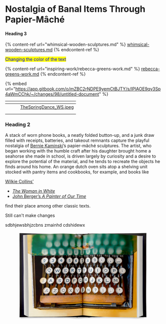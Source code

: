 # Nostalgia of Banal Items Through Papier-Mâché

#### Heading 3

{% content-ref url="whimsical-wooden-sculptures.md" %}
[whimsical-wooden-sculptures.md](whimsical-wooden-sculptures.md)
{% endcontent-ref %}

<mark style="color:blue;">Changing the color of the text</mark>

{% content-ref url="inspiring-work/rebecca-greens-work.md" %}
[rebecca-greens-work.md](inspiring-work/rebecca-greens-work.md)
{% endcontent-ref %}

{% embed url="https://app.gitbook.com/o/mZBC2rNDPE9yemCtBJTY/s/IPlAOE9qy3Sp4aWmCChk/~/changes/98/untitled-document" %}

<table data-view="cards"><thead><tr><th></th><th></th><th></th><th data-hidden data-card-cover data-type="files"></th></tr></thead><tbody><tr><td></td><td></td><td></td><td><a href=".gitbook/assets/TheSpringDance_WS.jpeg">TheSpringDance_WS.jpeg</a></td></tr><tr><td></td><td></td><td></td><td></td></tr><tr><td></td><td></td><td></td><td></td></tr></tbody></table>

### Heading 2

A stack of worn phone books, a neatly folded button-up, and a junk draw filled with receipts, batteries, and takeout remnants capture the playful nostalgia of [Bernie Kaminski](https://www.instagram.com/berniekaminski/)’s papier-mâché sculptures. The artist, who began working with the humble craft after his daughter brought home a seahorse she made in school, is driven largely by curiosity and a desire to explore the potential of the material, and he tends to recreate the objects he finds around his home. An orange dutch oven sits atop a shelving unit stocked with pantry items and cookbooks, for example, and books like&#x20;

[Wilkie Collins’ ](surreal-and-metaphorical-nature-of-annalise-neils-cyanotypes.md)

* [_The Woman in White_](inspiring-work/rebecca-greens-work.md)&#x20;
* [John Berger’s _A Painter of Our Time_ ](surreal-and-metaphorical-nature-of-annalise-neils-cyanotypes.md)

find their place among other classic texts.

Still can't make changes&#x20;





sdbhjewsbhjzcbns zmainhd cdshidewx&#x20;

<figure><img src=".gitbook/assets/image.png" alt=""><figcaption></figcaption></figure>


